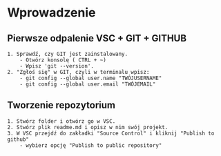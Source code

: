 # Wprowadzenie

## Pierwsze odpalenie VSC + GIT + GITHUB
    1. Sprawdź, czy GIT jest zainstalowany. 
        - Otwórz konsolę ( CTRL + ~)
        - Wpisz 'git --version'.
    2. "Zgłoś się" w GIT, czyli w terminalu wpisz:
        - git config --global user.name "TWÓJUSERNAME"
        - git config --global user.email "TWÓJEMAIL"

## Tworzenie repozytorium
    1. Stwórz folder i otwórz go w VSC.
    2. Stwórz plik readme.md i opisz w nim swój projekt.
    3. W VSC przejdź do zakładki "Source Control" i kliknij "Publish to github"
        - wybierz opcję "Publish to public repository"
